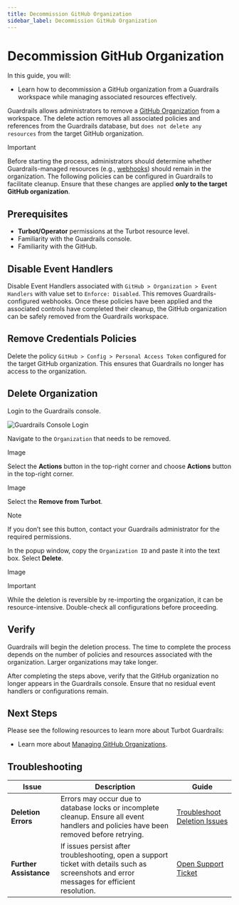 ```yaml
---
title: Decommission GitHub Organization
sidebar_label: Decommission GitHub Organization
---
```


# Decommission GitHub Organization

In this guide, you will:

- Learn how to decommission a GitHub organization from a Guardrails workspace while managing associated resources effectively.

Guardrails allows administrators to remove a [GitHub Organization](https://docs.github.com/en/organizations/collaborating-with-groups-in-organizations/about-organizations) from a workspace. The delete action removes all associated policies and references from the Guardrails database, but `does not delete any resources` from the target GitHub organization.

<!-- Careful consideration should be made when managing resources such as webhooks, as once removed, these changes cannot be undone. -->

> [!IMPORTANT]
> Before starting the process, administrators should determine whether Guardrails-managed resources (e.g., [webhooks](https://docs.github.com/en/webhooks/about-webhooks)) should remain in the organization. The following policies can be configured in Guardrails to facilitate cleanup. Ensure that these changes are applied **only to the target GitHub organization**.

## Prerequisites

- **Turbot/Operator** permissions at the Turbot resource level.
- Familiarity with the Guardrails console.
- Familiarity with the GitHub.

<!-- DISCUSS THE SEQUENCE, WEBHOOKS SETUP WITH SD -->

## Disable Event Handlers

Disable Event Handlers associated with `GitHub > Organization > Event Handlers` with value set to `Enforce: Disabled`. This removes Guardrails-configured webhooks. Once these policies have been applied and the associated controls have completed their cleanup, the GitHub organization can be safely removed from the Guardrails workspace.

## Remove Credentials Policies

Delete the policy `GitHub > Config > Personal Access Token` configured for the target GitHub organization. This ensures that Guardrails no longer has access to the organization.

## Delete Organization

Login to the Guardrails console.

![Guardrails Console Login](/images/docs/guardrails/guides/github/decommission-github-organization/guardrails-console-login.png)

Navigate to the `Organization` that needs to be removed.

Image

Select the **Actions** button in the top-right corner and choose **Actions** button in the top-right corner.

Image

Select the **Remove from Turbot**.

> [!NOTE]
> If you don’t see this button, contact your Guardrails administrator for the required permissions.

In the popup window, copy the `Organization ID` and paste it into the text box. Select **Delete**.

Image

> [!IMPORTANT]
> While the deletion is reversible by re-importing the organization, it can be resource-intensive. Double-check all configurations before proceeding.

## Verify

Guardrails will begin the deletion process. The time to complete the process depends on the number of policies and resources associated with the organization. Larger organizations may take longer.

After completing the steps above, verify that the GitHub organization no longer appears in the Guardrails console. Ensure that no residual event handlers or configurations remain.

## Next Steps

Please see the following resources to learn more about Turbot Guardrails:

- Learn more about [Managing GitHub Organizations](guides/github/manage-organizations).

## Troubleshooting

| Issue                  | Description                                                                                                                                  | Guide                                                                                   |
| ---------------------- | -------------------------------------------------------------------------------------------------------------------------------------------- | --------------------------------------------------------------------------------------- |
| **Deletion Errors**    | Errors may occur due to database locks or incomplete cleanup. Ensure all event handlers and policies have been removed before retrying.      | [Troubleshoot Deletion Issues](/guardrails/docs/github/troubleshooting#deletion-errors) |
| **Further Assistance** | If issues persist after troubleshooting, open a support ticket with details such as screenshots and error messages for efficient resolution. | [Open Support Ticket](https://support.turbot.com)                                       |
